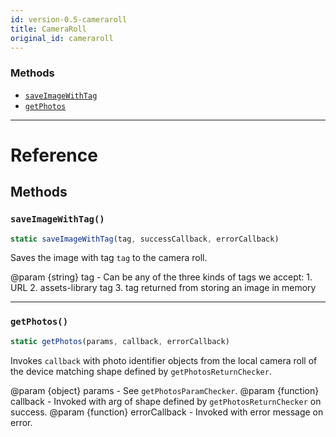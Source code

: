 ```yaml
---
id: version-0.5-cameraroll
title: CameraRoll
original_id: cameraroll
---
```




### Methods

- [`saveImageWithTag`](cameraroll.md#saveimagewithtag)
- [`getPhotos`](cameraroll.md#getphotos)




---

# Reference

## Methods

### `saveImageWithTag()`

```javascript
static saveImageWithTag(tag, successCallback, errorCallback)
```


Saves the image with tag `tag` to the camera roll.

@param {string} tag - Can be any of the three kinds of tags we accept:
                      1. URL
                      2. assets-library tag
                      3. tag returned from storing an image in memory




---

### `getPhotos()`

```javascript
static getPhotos(params, callback, errorCallback)
```


 Invokes `callback` with photo identifier objects from the local camera
 roll of the device matching shape defined by `getPhotosReturnChecker`.

 @param {object} params - See `getPhotosParamChecker`.
 @param {function} callback - Invoked with arg of shape defined by
   `getPhotosReturnChecker` on success.
 @param {function} errorCallback - Invoked with error message on error.




